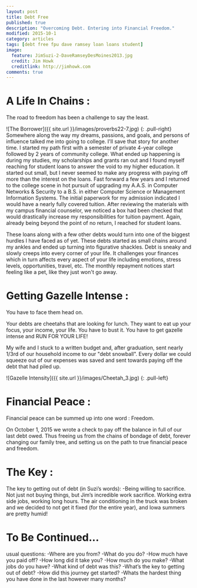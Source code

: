 ```yaml
---
layout: post
title: Debt Free
published: true
description: "Overcoming Debt. Entering into Financial Freedom."
modified: 2015-10-1
category: articles
tags: [debt free fpu dave ramsey loan loans student]
image:
  feature: JimSuzi-2-DaveRamseyDesMoines2013.jpg
  credit: Jim Howk
  creditlink: http://jimhowk.com
comments: true  
---
```


# A Life In Chains &#58;
The road to freedom has been a challenge to say the least.

![The Borrower]({{ site.url }}/images/proverbs22-7.jpg)
{: .pull-right}
Somewhere along the way my dreams, passions, and goals, and persons of influence talked me into going to college. I'll save that story for another time. I started my path first with a semester of private 4-year college followed by 2 years of community college.  What ended up happening is during my studies, my scholarships and grants ran out and I found myself reaching for student loans to answer the void to my higher education. It started out small, but I never seemed to make any progress with paying off more than the interest on the loans. Fast forward a few years and I returned to the college scene in hot pursuit of upgrading my A.A.S. in Computer Networks & Security to a B.S. in either Computer Science or Management Information Systems. The initial paperwork for my admission indicated I would have a nearly fully covered tuition. After reviewing the materials with my campus financial counselor, we noticed a box had been checked that would drastically increase my responsibilities for tuition payment. Again, already being beyond the point of no return, I reached for student loans.  

These loans along with a few other debts would turn into one of the biggest hurdles I have faced as of yet. These debts started as small chains around my ankles and ended up turning into figurative shackles. Debt is sneaky and slowly creeps into every corner of your life. It challenges your finances which in turn affects every aspect of your life including emotions, stress levels, opportunities, travel, etc. The monthly repayment notices start feeling like a pet, like they just won't go away.



# Getting Gazelle Intense &#58;
You have to face them head on.

Your debts are cheetahs that are looking for lunch. They want to eat up your focus, your income, your life. You have to bust it. You have to get gazelle intense and RUN FOR YOUR LIFE!

My wife and I stuck to a written budget and, after graduation, sent nearly 1/3rd of our household income to our "debt snowball". Every dollar we could squeeze out of our expenses was saved and sent towards paying off the debt that had piled up.

![Gazelle Intensity]({{ site.url }}/images/Cheetah_3.jpg)
{: .pull-left}

# Financial Peace &#58;
Financial peace can be summed up into one word : Freedom.

On October 1, 2015 we wrote a check to pay off the balance in full of our last debt owed.
Thus freeing us from the chains of bondage of debt, forever changing our family tree, and setting us on the path to true financial peace and freedom.

# The Key &#58;
The key to getting out of debt (in Suzi’s words):
	-Being willing to sacrifice. Not just not buying things, but Jim’s incredible work sacrifice. Working extra side jobs, working long hours. The air conditioning in the truck was broken and we decided to not get it fixed (for the entire year), and Iowa summers are pretty humid!


# To Be Continued...
usual questions:
	-Where are you from?
	-What do you do?
	-How much have you paid off?
	-How long did it take you?
	-How much do you make?
	-What jobs do you have?
	-What kind of debt was this?
	-What’s the key to getting out of debt?
	-How did this journey get started?
	-Whats the hardest thing you have done in the last however many months?
